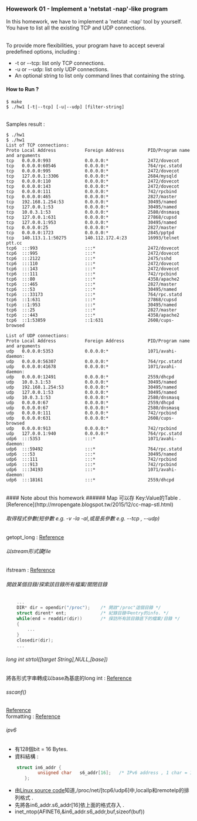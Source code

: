 ### Howework 01 - Implement a 'netstat -nap'-like program
In this homework, we have to implement a 'netstat -nap' tool by yourself. You have to list all the existing TCP and UDP connections. <br><br>

To provide more flexibilities, your program have to accept several predefined options, including : <br>

* -t or --tcp: list only TCP connections.
* -u or --udp: list only UDP connections.
* An optional string to list only command lines that containing the string.

#### How to Run ?
``` shell
$ make
$ ./hw1 [-t|--tcp] [-u|--udp] [filter-string]
```
<br>Samples result :<br>
``` shell
$ ./hw1
$ ./hw1
List of TCP connections:
Proto Local Address           Foreign Address         PID/Program name and arguments
tcp   0.0.0.0:993             0.0.0.0:*               2472/dovecot    
tcp   0.0.0.0:60546           0.0.0.0:*               764/rpc.statd   
tcp   0.0.0.0:995             0.0.0.0:*               2472/dovecot    
tcp   127.0.0.1:3306          0.0.0.0:*               2684/mysqld     
tcp   0.0.0.0:110             0.0.0.0:*               2472/dovecot    
tcp   0.0.0.0:143             0.0.0.0:*               2472/dovecot    
tcp   0.0.0.0:111             0.0.0.0:*               742/rpcbind     
tcp   0.0.0.0:465             0.0.0.0:*               2827/master     
tcp   192.168.1.254:53        0.0.0.0:*               30495/named     
tcp   127.0.0.1:53            0.0.0.0:*               30495/named     
tcp   10.0.3.1:53             0.0.0.0:*               2580/dnsmasq    
tcp   127.0.0.1:631           0.0.0.0:*               27868/cupsd     
tcp   127.0.0.1:953           0.0.0.0:*               30495/named     
tcp   0.0.0.0:25              0.0.0.0:*               2827/master     
tcp   0.0.0.0:1723            0.0.0.0:*               2845/pptpd      
tcp   140.113.1.1:50275       140.112.172.4:23        16993/telnet ptt.cc
tcp6  :::993                  :::*                    2472/dovecot    
tcp6  :::995                  :::*                    2472/dovecot    
tcp6  :::2122                 :::*                    2475/sshd       
tcp6  :::110                  :::*                    2472/dovecot    
tcp6  :::143                  :::*                    2472/dovecot    
tcp6  :::111                  :::*                    742/rpcbind     
tcp6  :::80                   :::*                    4358/apache2    
tcp6  :::465                  :::*                    2827/master     
tcp6  :::53                   :::*                    30495/named     
tcp6  :::33173                :::*                    764/rpc.statd   
tcp6  ::1:631                 :::*                    27868/cupsd     
tcp6  ::1:953                 :::*                    30495/named     
tcp6  :::25                   :::*                    2827/master     
tcp6  :::443                  :::*                    4358/apache2    
tcp6  ::1:53859               ::1:631                 2608/cups-browsed

List of UDP connections:
Proto Local Address           Foreign Address         PID/Program name and arguments
udp   0.0.0.0:5353            0.0.0.0:*               1071/avahi-daemon: 
udp   0.0.0.0:56307           0.0.0.0:*               764/rpc.statd   
udp   0.0.0.0:41678           0.0.0.0:*               1071/avahi-daemon: 
udp   0.0.0.0:12491           0.0.0.0:*               2559/dhcpd      
udp   10.0.3.1:53             0.0.0.0:*               30495/named     
udp   192.168.1.254:53        0.0.0.0:*               30495/named     
udp   127.0.0.1:53            0.0.0.0:*               30495/named     
udp   10.0.3.1:53             0.0.0.0:*               2580/dnsmasq    
udp   0.0.0.0:67              0.0.0.0:*               2559/dhcpd      
udp   0.0.0.0:67              0.0.0.0:*               2580/dnsmasq    
udp   0.0.0.0:111             0.0.0.0:*               742/rpcbind     
udp   0.0.0.0:631             0.0.0.0:*               2608/cups-browsed
udp   0.0.0.0:913             0.0.0.0:*               742/rpcbind     
udp   127.0.0.1:940           0.0.0.0:*               764/rpc.statd   
udp6  :::5353                 :::*                    1071/avahi-daemon: 
udp6  :::59492                :::*                    764/rpc.statd   
udp6  :::53                   :::*                    30495/named     
udp6  :::111                  :::*                    742/rpcbind     
udp6  :::913                  :::*                    742/rpcbind     
udp6  :::34193                :::*                    1071/avahi-daemon: 
udp6  :::18161                :::*                    2559/dhcpd  
```
<br>
#### Note about this homework
###### Map 
可以存 Key:Value的Table . <br>
[Reference](http://mropengate.blogspot.tw/2015/12/cc-map-stl.html)

###### 取得程式參數(短參數 e.g. -v -la -al,或是長參數 e.g. --tcp , --udp) 
getopt_long : [Reference](http://blog.csdn.net/ast_224/article/details/3861625)

###### 以stream形式讀file 
ifstream : [Reference](http://kwcheng0119.pixnet.net/blog/post/43828154-cpp---ifstream-(read-file)---%E9%96%8B%E6%AA%94-%26-%E8%AE%80%E6%AA%94)

###### 開啟某個目錄/探索該目錄所有檔案/關閉目錄 
``` C
	...
	DIR* dir = opendir("/proc");	/* 開啟"/proc"這個目錄 */
	struct dirent* ent;				/* 紀錄目錄中entry的info. */
	while(end = readdir(dir))		/* 探訪所有該目錄底下的檔案/目錄 */
	{
		...
	}
	closedir(dir);
	...
```

###### long int strtol([target String],NULL,[base]) 
將各形式字串轉成以base為基底的long int : [Reference](http://blog.xuite.net/tzeng015/twblog/113272225-strtol%EF%BC%88%E5%B0%87%E5%AD%97%E7%AC%A6%E4%B8%B2%E8%BD%89%E6%8F%9B%E6%88%90%E9%95%B7%E6%95%B4%E5%9E%8B%E6%95%B8%EF%BC%89)


###### sscanf() 
[Reference](http://pisces.ck.tp.edu.tw/~peng/index.php?action=showfile&file=fa6dc86f5b337e2c7b8fdc11d1c32b41990d2f08b)
<br>formatting : [Reference](http://edisonx.pixnet.net/blog/post/35305668-%5Bc%5D-printf-%E5%BC%95%E6%95%B8%E8%AA%AA%E6%98%8E)

###### ipv6
* 有128個bit = 16 Bytes.
* 資料結構 : 
``` C
	struct in6_addr {
            unsigned char   s6_addr[16];   /* IPv6 address , 1 char = 1 byte  */
       };
```
* 由[Linux source code](http://lxr.free-electrons.com/source/net/ipv6/tcp_ipv6.c#L1779)知道,/proc/net/[tcp6/udp6]中,localIp和remoteIp的排列格式 .
* 先將各in6_addr.s6_addr[16]依上面的格式存入 .
* inet_ntop(AFINET6,&in6_addr.s6_addr,buf,sizeof(buf))